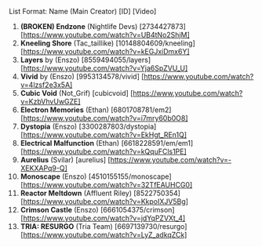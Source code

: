 List Format: Name (Main Creator) [ID] [Video]

1. **(BROKEN) Endzone** (Nightlife Devs) [2734427873] [https://www.youtube.com/watch?v=UB4tNo2ShjM] 
2. **Kneeling Shore** (Tac_taillike) [10148804609/kneeling] [https://www.youtube.com/watch?v=kEGJxiDmx6Y]
3. **Layers** by (Enszo) [8559494055/layers] [https://www.youtube.com/watch?v=Yja6SpZVU_U]
4. **Vivid** by (Enszo) [9953134578/vivid] [https://www.youtube.com/watch?v=4lzsf2e3x5A]
5. **Cubic Void** (Not_Grif) [cubicvoid] [https://www.youtube.com/watch?v=KzbVhvUwGZE]
6. **Electron Memories** (Ethan) [6801708781/em2] [https://www.youtube.com/watch?v=i7mry60b0O8] 
7. **Dystopia** (Enszo) [3300287803/dystopia] [https://www.youtube.com/watch?v=EkHgt_REn1Q] 
8. **Electrical Malfunction** (Ethan) [6618228591/em/em1] [https://www.youtube.com/watch?v=kQquFCls1PE] 
9. **Aurelius** (Svilar) [aurelius] [https://www.youtube.com/watch?v=-XEKXAPq9-Q] 
10. **Monoscape** (Enszo) [4510155155/monoscape] [https://www.youtube.com/watch?v=32TfEAUHCG0] 
11. **Reactor Meltdown** (Affluent Riley) [8522750354] [https://www.youtube.com/watch?v=KkpoIXJV5Bg] 
12. **Crimson Castle** (Enszo) [6661054375/crimson] [https://www.youtube.com/watch?v=jdYqPZVXt_4] 
13. **TRIA: RESURGO** (Tria Team) [6697139730/resurgo] [https://www.youtube.com/watch?v=LyZ_adkqZCk] 

